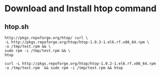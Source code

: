 # Download and Install htop command

## htop.sh

```shell
http://pkgs.repoforge.org/htop/ curl \
-L http://pkgs.repoforge.org/htop/htop-1.0.3-1.el6.rf.x86_64.rpm \
-o /tmp/test.rpm && \
sudo rpm -i /tmp/test.rpm && \
htop

curl -L http://pkgs.repoforge.org/htop/htop-1.0.2-1.el6.rf.x86_64.rpm -o /tmp/test.rpm  && sudo rpm -i /tmp/test.rpm && htop
```

